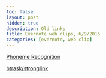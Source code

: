 ```yaml
---
toc: false
layout: post
hidden: true
description: Old links
title: Evernote web clips, 6/9/2015
categories: [evernote, web clip]
---
```


[Phoneme Recognition](http://cmusphinx.sourceforge.net/wiki/phonemerecognition)

[btrask/stronglink](https://github.com/btrask/stronglink)
